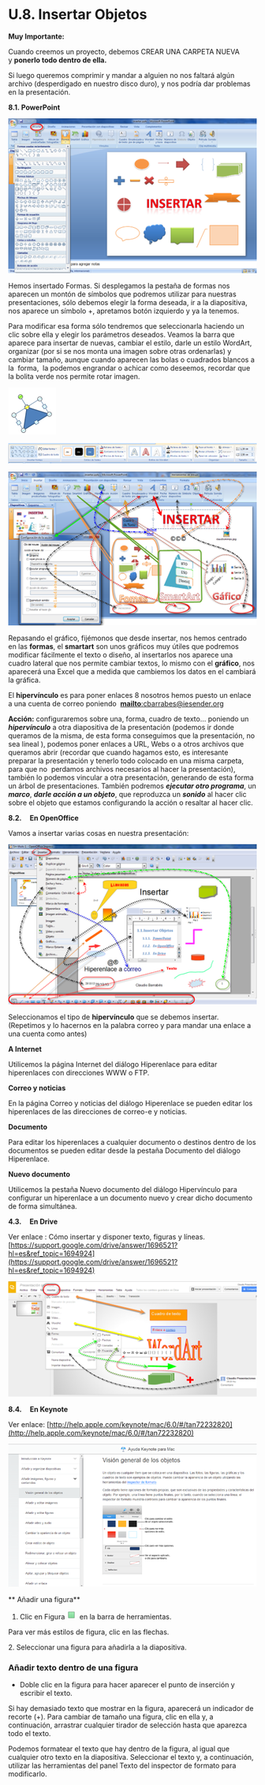 # U.8. Insertar Objetos

**Muy Importante:**

Cuando creemos un proyecto, debemos CREAR UNA CARPETA NUEVA y **ponerlo todo dentro de ella.**

Si luego queremos comprimir y mandar a alguien no nos faltará algún archivo (desperdigado en nuestro disco duro), y nos podría dar problemas en la presentación.

**8.1. PowerPoint**


**![Inserta Formas PowerPoint](img/insertarformas.png "Insertar Formas PPT")**






Hemos insertado Formas. Si desplegamos la pestaña de formas nos aparecen un montón de símbolos que podremos utilizar para nuestras presentaciones, sólo debemos elegir la forma deseada, ir a la diapositiva, nos aparece un símbolo +, apretamos botón izquierdo y ya la tenemos.

Para modificar esa forma sólo tendremos que seleccionarla haciendo un clic sobre ella y elegir los parámetros deseados. Veamos la barra que aparece para insertar de nuevas, cambiar el estilo, darle un estilo WordArt, organizar (por si se nos monta una imagen sobre otras ordenarlas) y cambiar tamaño, aunque cuando aparecen las bolas o cuadrados blancos a la  forma,  la podemos engrandar o achicar como deseemos, recordar que la bolita verde nos permite rotar imagen.



![C.Barrabés, montaje pantalla captura programa](img/forma.png)


![Barra de Formas PowerPoint](img/barradeformas.png "BArra de Formas PPT")







![Insertar varios PowerPoint](img/insertarvarios.png "Insertar PowerPoint")






Repasando el gráfico, fijémonos que desde insertar, nos hemos centrado en las **formas**, el **smartart** son unos gráficos muy útiles que podremos modificar fácilmente el texto o diseño, al insertarlos nos aparece una cuadro lateral que nos permite cambiar textos, lo mismo con el **gráfico**, nos aparecerá una Excel que a medida que cambiemos los datos en el cambiará la gráfica.

El **hipervínculo** es para poner enlaces 8 nosotros hemos puesto un enlace a una cuenta de correo poniendo  [**mailto**:cbarrabes@iesender.org](mailto:cbarrabes@iesender.org "Mail Autor")

**Acción:** configuraremos sobre una, forma, cuadro de texto… poniendo un **_hipervínculo_** a otra diapositiva de la presentación (podemos ir donde queramos de la misma, de esta forma conseguimos que la presentación, no sea lineal ), podemos poner enlaces a URL, Webs o a otros archivos que queramos abrir (recordar que cuando hagamos esto, es interesante preparar la presentación y tenerlo todo colocado en una misma carpeta, para que no  perdamos archivos necesarios al hacer la presentación), también lo podemos vincular a otra presentación, generando de esta forma un árbol de presentaciones. También podremos **_ejecutar otro programa_**, un **_marco_**, **_darle acción a un objeto_**, que reproduzca un **_sonido_** al hacer clic sobre el objeto que estamos configurando la acción o resaltar al hacer clic.

**8.2.     En OpenOffice**

Vamos a insertar varias cosas en nuestra presentación:


![Insertar en OpenOffice Impress](img/guardaropenoffice.png "Insertar Impress")






Seleccionamos el tipo de **hipervínculo** que se debemos insertar. (Repetimos y lo hacernos en la palabra correo y para mandar una enlace a una cuenta como antes)

**A Internet**

Utilicemos la página Internet del diálogo Hiperenlace para editar hiperenlaces con direcciones WWW o FTP.

**Correo y noticias**

En la página Correo y noticias del diálogo Hiperenlace se pueden editar los hiperenlaces de las direcciones de correo-e y noticias.

**Documento**

Para editar los hiperenlaces a cualquier documento o destinos dentro de los documentos se pueden editar desde la pestaña Documento del diálogo Hiperenlace.

**Nuevo documento**

Utilicemos la pestaña Nuevo documento del diálogo Hipervínculo para configurar un hiperenlace a un documento nuevo y crear dicho documento de forma simultánea.

**4.3.     En Drive**

Ver enlace : Cómo insertar y disponer texto, figuras y líneas. [https://support.google.com/drive/answer/1696521?hl=es&ref_topic=1694924](https://support.google.com/drive/answer/1696521?hl=es&ref_topic=1694924)


![Insertar en Presentaciones en Google  Drive](img/insertar_en_drive.png "Insertar en Drive")






**8.4.     En Keynote**

Ver enlace: [http://help.apple.com/keynote/mac/6.0/#/tan72232820](http://help.apple.com/keynote/mac/6.0/#/tan72232820)


[![Visión General Keynote](img/visiongeneralkeynote.png "Keybote")](http://help.apple.com/keynote/mac/6.0/#/tan72232820 "Visión General Keybote")


** Añadir una figura**


1.  Clic en Figura ![Botón Insertar Keynote](img/botoninsertarkeynote.png "Insertar")  en la barra de herramientas.


Para ver más estilos de figura, clic en las flechas.

2\. Seleccionar una figura para añadirla a la diapositiva.

### Añadir texto dentro de una figura

*   Doble clic en la figura para hacer aparecer el punto de inserción y escribir el texto.

Si hay demasiado texto que mostrar en la figura, aparecerá un indicador de recorte (+). Para cambiar de tamaño una figura, clic en ella y, a continuación, arrastrar cualquier tirador de selección hasta que aparezca todo el texto.

Podemos formatear el texto que hay dentro de la figura, al igual que cualquier otro texto en la diapositiva. Seleccionar el texto y, a continuación, utilizar las herramientas del panel Texto del inspector de formato para modificarlo.

